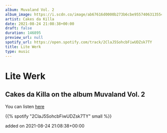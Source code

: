 ```yaml
---
album: Muvaland Vol. 2
album_image: https://i.scdn.co/image/ab67616d0000b273b6cbe9557406313554ae6fb2
artist: Cakes da Killa
date: 2021-08-24 21:08:38+00:00
draft: false
duration: 146895
preview_url: null
spotify_url: https://open.spotify.com/track/2ClaJ5SohcbFiwUDZsk7TY
title: Lite Werk
type: music
---
```



# Lite Werk

## Cakes da Killa on the album Muvaland Vol. 2

You can listen [here](https://open.spotify.com/track/2ClaJ5SohcbFiwUDZsk7TY)

{{% spotify "2ClaJ5SohcbFiwUDZsk7TY" small %}}

added on 2021-08-24 21:08:38+00:00